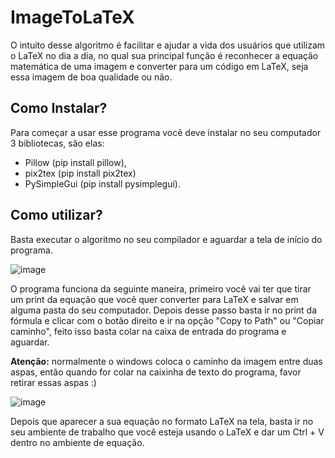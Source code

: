 # ImageToLaTeX

O intuito desse algoritmo é facilitar e ajudar a vida dos usuários que utilizam o LaTeX no dia a dia, no qual sua principal função é reconhecer a equação matemática de uma imagem e converter para um código em LaTeX,
seja essa imagem de boa qualidade ou não.

## Como Instalar?

Para começar a usar esse programa você deve instalar no seu computador 3 bibliotecas, são elas: 
- Pillow (pip install pillow),
- pix2tex (pip install pix2tex)
- PySimpleGui (pip install pysimplegui).


## Como utilizar?

Basta executar o algoritmo no seu compilador e aguardar a tela de início do programa.

![image](https://github.com/viniciusfs14/ImagetoLaTeX/assets/135647686/363b5119-2b6d-4fa2-8cc4-7a725de2d810)

O programa funciona da seguinte maneira, primeiro você vai ter que tirar um print da equação que você quer converter para LaTeX e salvar em alguma pasta do seu computador. Depois desse passo basta ir no print da
fórmula e clicar com o botão direito e ir na opção "Copy to Path" ou "Copiar caminho", feito isso basta colar na caixa de entrada do programa e aguardar. 

**Atenção:** normalmente o windows coloca o caminho da imagem entre duas aspas, então quando for colar na caixinha de texto do programa, favor retirar essas aspas :) 

![image](https://github.com/viniciusfs14/ImagetoLaTeX/assets/135647686/641aba65-dce0-4e68-820e-89eef7331778)

Depois que aparecer a sua equação no formato LaTeX na tela, basta ir no seu ambiente de trabalho que você esteja usando o LaTeX e dar um Ctrl + V dentro no ambiente de equação.
